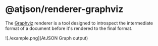 # @atjson/renderer-graphviz

The [Graphviz](http://www.graphviz.org/) renderer is a tool designed to introspect the intermediate format of a document before it's rendered to the final format.

![./example.png](AtJSON Graph output)
